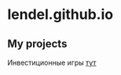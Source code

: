 # lendel.github.io

## My projects

Инвестиционные игры <a href="https://lendel.github.io/rod.md">тут</a>
